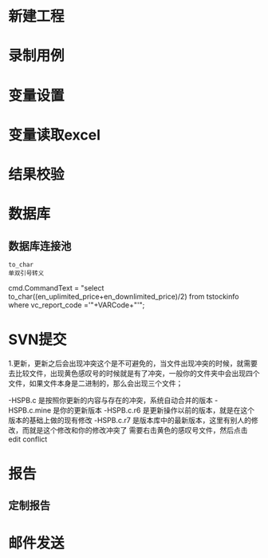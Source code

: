 # 新建工程
# 录制用例
# 变量设置
# 变量读取excel
# 结果校验
# 数据库
## 数据库连接池
	to_char
	单双引号转义
 cmd.CommandText = "select to_char((en_uplimited_price+en_downlimited_price)/2) from tstockinfo where vc_report_code ='"+VARCode+"'";
# SVN提交
1.更新，更新之后会出现冲突这个是不可避免的，当文件出现冲突的时候，就需要去比较文件，出现黄色感叹号的时候就是有了冲突，一般你的文件夹中会出现四个文件，如果文件本身是二进制的，那么会出现三个文件； 

-HSPB.c 是按照你更新的内容与存在的冲突，系统自动合并的版本
-HSPB.c.mine 是你的更新版本
-HSPB.c.r6 是更新操作以前的版本，就是在这个版本的基础上做的现有修改
-HSPB.c.r7 是版本库中的最新版本，这里有别人的修改，而就是这个修改和你的修改冲突了
需要右击黄色的感叹号文件，然后点击edit conflict

# 报告
## 定制报告
# 邮件发送


